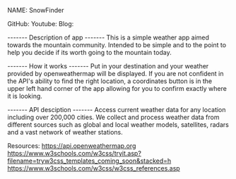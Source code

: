 NAME: SnowFinder

GitHub:
Youtube:
Blog:

------- Description of app -------
  This is a simple weather app aimed towards the mountain
community. Intended to be simple and to the point to
help you decide if its worth going to the mountain today. 

------- How it works -------
  Put in your destination and your weather provided by
openweathermap will be displayed. If you are not confident
in the API's ability to find the right location, a coordinates button
is in the upper left hand corner of the app allowing for you to
confirm exactly where it is looking.

------- API desciption -------
Access current weather data for any location including over 200,000 cities.
We collect and process weather data from different sources such as global
and local weather models, satellites, radars and a vast network of weather stations.

Resources:
https://api.openweathermap.org
https://www.w3schools.com/w3css/tryit.asp?filename=tryw3css_templates_coming_soon&stacked=h
https://www.w3schools.com/w3css/w3css_references.asp